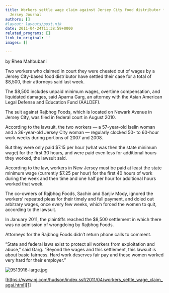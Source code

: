 ```yaml
---
title: Workers settle wage claim against Jersey City food distributor for $8,500 –
  Jersey Journal
authors: []
#layout: layouts/post.njk
date: 2011-04-24T11:38:59+0000
related_programs: []
link_to_original: ''
images: []

---
```

by Rhea Mahbubani

Two workers who claimed in court they were cheated out of wages by a Jersey City-based food distributor have settled their case for a total of $8,500, their attorneys said last week.

The $8,500 includes unpaid minimum wages, overtime compensation, and liquidated damages, said Aparna Garg, an attorney with the Asian American Legal Defense and Education Fund (AALDEF).

The suit against Rajbhog Foods, which is located on Newark Avenue in Jersey City, was filed in federal court in August 2010.

According to the lawsuit, the two workers — a 57-year-old Iselin woman and a 36-year-old Jersey City woman — regularly clocked 50- to 60-hour work weeks during portions of 2007 and 2008.

But they were only paid $7.15 per hour (what was then the state minimum wage) for the first 30 hours, and were paid even less for additional hours they worked, the lawsuit said.

According to the law, workers in New Jersey must be paid at least the state minimum wage (currently $7.25 per hour) for the first 40 hours of work during the week and then time and one half per hour for additional hours worked that week.

The co-owners of Rajbhog Foods, Sachin and Sanjiv Mody, ignored the workers’ repeated pleas for their timely and full payment, and doled out arbitrary wages, once every few weeks, which forced the women to quit, according to the lawsuit.

In January 2011, the plaintiffs reached the $8,500 settlement in which there was no admission of wrongdoing by Rajbhog Foods.

Attorneys for the Rajbhog Foods didn’t return phone calls to comment.

“State and federal laws exist to protect all workers from exploitation and abuse,” said Garg. “Beyond the wages and this settlement, this lawsuit is about basic fairness. Hard work deserves fair pay and these women worked very hard for their employer.”

 ![9513916-large.jpg](/uploads/9513916-large.jpg)  

[https://www.nj.com/hudson/index.ssf/2011/04/workers_settle_wage_claim_agai.html][1]

[1]: https://www.nj.com/hudson/index.ssf/2011/04/workers_settle_wage_claim_agai.html